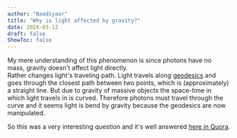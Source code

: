 ```yaml
---
author: "Naadiyaar"
title: "Why is light affected by gravity?"
date: 2024-03-12
draft: false
ShowToc: false
---
```

My mere understanding of this phenomenon is since photons have no mass, gravity doesn't affect light directly.  
Rather changes light's traveling path.
Light travels along [geodesics](https://en.wikipedia.org/wiki/Geodesic) and goes through the closest path between two points, which is (approximately) a straight line.
But due to gravity of massive objects the space-time in which light travels in is curved.
Therefore photons must travel through the curve and it seems light is bend by gravity because the geodesics are now manipulated.

So this was a very interesting question and it's well answered [here in Quora](https://www.quora.com/If-light-has-no-mass-why-is-it-affected-by-gravity-3).
